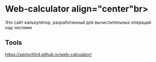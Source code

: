 # Web-calculator align="center"br>

Это сайт калькулятор, разработанный для вычислительных операций над числами <br>

## Tools


https://seniorl0rd.github.io/web-calculator/
 